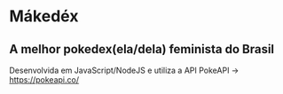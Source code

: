 # Mákedéx

## A melhor pokedex(ela/dela) feminista do Brasil

Desenvolvida em JavaScript/NodeJS e utiliza a API PokeAPI
-> https://pokeapi.co/